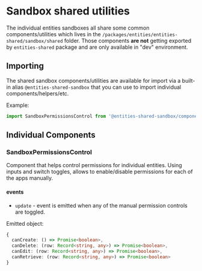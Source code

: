 # Sandbox shared utilities

The individual entities sandboxes all share some common components/utilities which lives in the `/packages/entities/entities-shared/sandbox/shared` folder. Those components **are not** getting exported by `entities-shared` package and are only available in "dev" environment.

## Importing

The shared sandbox components/utilities are available for import via a built-in alias `@entities-shared-sandbox` that you can use to import individual components/helpers/etc.

Example:
```ts
import SandboxPermissionsControl from '@entities-shared-sandbox/components/SandboxPermissionsControl.vue'
```

## Individual Components

### SandboxPermissionsControl

Component that helps control permissions for individual entities. Using inputs and switch toggles, allows to enable/disable permissions for each of the apps manually.

#### events

- `update` - event is emitted when any of the manual permission controls are toggled.

Emitted object:
```ts
{
  canCreate: () => Promise<boolean>,
  canDelete: (row: Record<string, any>) => Promise<boolean>,
  canEdit: (row: Record<string, any>) => Promise<boolean>,
  canRetrieve: (row: Record<string, any>) => Promise<boolean>
}
```